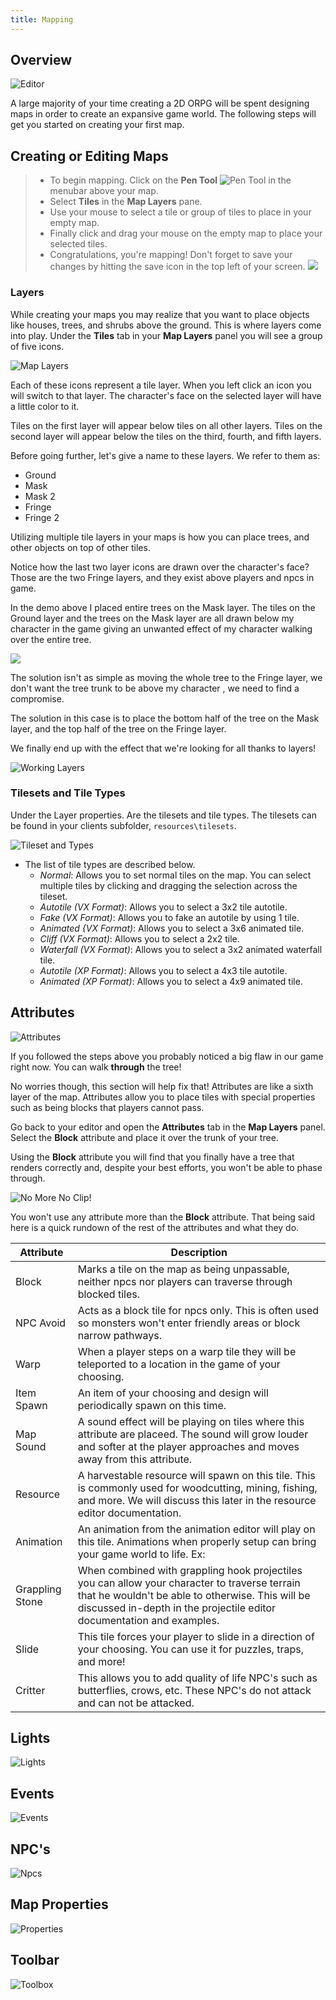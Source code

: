 ```yaml
---
title: Mapping
---
```


## Overview

![Editor](https://github.com/AscensionGameDev/Intersect-Documentation/assets/72468758/d5dc511e-619c-4e17-bced-6a22d6eba440)

A large majority of your time creating a 2D ORPG will be spent designing maps in order to create an expansive game world. The following steps will get you started on creating your first map.

## Creating or Editing Maps

> - To begin mapping. Click on the **Pen Tool** ![Pen Tool](https://www.ascensiongamedev.com/resources/filehost/a20847da4a43f52234ccda97b1125a88.png) in the menubar above your map.
> - Select **Tiles** in the **Map Layers** pane.
> - Use your mouse to select a tile or group of tiles to place in your empty map. <a href="http://www.ascensiongamedev.com/resources/filehost/03856cde2da1c67f07b0123b90b6b0dc.gif" data-lity><i class="fa fa-play-circle"></i></a>
> - Finally click and drag your mouse on the empty map to place your selected tiles. <a href="http://www.ascensiongamedev.com/resources/filehost/03856cde2da1c67f07b0123b90b6b0dc.gif" data-lity><i class="fa fa-play-circle"></i></a>
> - Congratulations, you're mapping! Don't forget to save your changes by hitting the save icon in the top left of your screen. ![](https://www.ascensiongamedev.com/resources/filehost/7f974a7fc91ef6666e3211c8622fe088.png)

### Layers

While creating your maps you may realize that you want to place objects like houses, trees, and shrubs above the ground. This is where layers come into play. Under the **Tiles** tab in your **Map Layers** panel you will see a group of five icons.

![Map Layers](https://www.ascensiongamedev.com/resources/filehost/e96fbf144210c97ebdd679bfac49e06a.png)

Each of these icons represent a tile layer. When you left click an icon you will switch to that layer. The character's face on the selected layer will have a little color to it.

Tiles on the first layer will appear below tiles on all other layers. Tiles on the second layer will appear below the tiles on the third, fourth, and fifth layers.

Before going further, let's give a name to these layers. We refer to them as:

- Ground
- Mask
- Mask 2
- Fringe
- Fringe 2

Utilizing multiple tile layers in your maps is how you can place trees, and other objects on top of other tiles. <a href="http://www.ascensiongamedev.com/resources/filehost/1b0126badf74d9bcdd0fd115e476c106.gif" data-lity><i class="fa fa-play-circle"></i></a>

Notice how the last two layer icons are drawn over the character's face? Those are the two Fringe layers, and they exist above players and npcs in game.

In the demo above I placed entire trees on the Mask layer. The tiles on the Ground layer and the trees on the Mask layer are all drawn below my character in the game giving an unwanted effect of my character walking over the entire tree.

![](https://www.ascensiongamedev.com/resources/filehost/5db4fbdae4be4fe060651bb3849d2300.gif)

The solution isn't as simple as moving the whole tree to the Fringe layer, we don't want the tree trunk to be above my character <a href="http://www.ascensiongamedev.com/resources/filehost/6814ea253162f66d65bae1012f9ca605.gif" data-lity><i class="fa fa-play-circle"></i></a>, we need to find a compromise.

The solution in this case is to place the bottom half of the tree on the Mask layer, and the top half of the tree on the Fringe layer. <a href="http://www.ascensiongamedev.com/resources/filehost/be935bfd755be1bf55ed9ec34e989949.gif" data-lity><i class="fa fa-play-circle"></i></a>

We finally end up with the effect that we're looking for all thanks to layers!

![Working Layers](https://www.ascensiongamedev.com/resources/filehost/6c2d4d1d52fd65145f5e44271b3b1bd1.gif)

### Tilesets and Tile Types

Under the Layer properties. Are the tilesets and tile types. The tilesets can be found in your clients subfolder, `resources\tilesets`.

![Tileset and Types](https://github.com/AscensionGameDev/Intersect-Documentation/assets/72468758/639e0c20-f146-440b-a8ce-bc4e7d3fcd2e)

- The list of tile types are described below.
	- *Normal*: Allows you to set normal tiles on the map. You can select multiple tiles by clicking and dragging the selection across the tileset.
 	- *Autotile (VX Format)*: Allows you to select a 3x2 tile autotile.
  - *Fake (VX Format)*: Allows you to fake an autotile by using 1 tile.
  - *Animated {VX Format)*: Allows you to select a 3x6 animated tile.
  - *Cliff (VX Format)*: Allows you to select a 2x2 tile.
  - *Waterfall (VX Format)*: Allows you to select a 3x2 animated waterfall tile.
  - *Autotile (XP Format)*: Allows you to select a 4x3 tile autotile.
  - *Animated (XP Format)*: Allows you to select a 4x9 animated tile.

## Attributes

![Attributes](https://github.com/AscensionGameDev/Intersect-Documentation/assets/72468758/9a227959-89d4-4b63-ad18-1130b4e410cd)

If you followed the steps above you probably noticed a big flaw in our game right now. You can walk **through** the tree! <a href="http://www.ascensiongamedev.com/resources/filehost/194f6d759286418f42910c9aafca0962.gif" data-lity><i class="fa fa-play-circle"></i></a>

No worries though, this section will help fix that! Attributes are like a sixth layer of the map. Attributes allow you to place tiles with special properties such as being blocks that players cannot pass.

Go back to your editor and open the **Attributes** tab in the **Map Layers** panel. Select the **Block** attribute and place it over the trunk of your tree. <a href="http://www.ascensiongamedev.com/resources/filehost/60984ce488de64b42ddec0bed012cb52.gif" data-lity><i class="fa fa-play-circle"></i></a>

Using the **Block** attribute you will find that you finally have a tree that renders correctly and, despite your best efforts, you won't be able to phase through.

![No More No Clip!](https://www.ascensiongamedev.com/resources/filehost/8ae4ea6cfdb97b1f7e1cf0efa4d1677a.gif)

You won't use any attribute more than the **Block** attribute. That being said here is a quick rundown of the rest of the attributes and what they do.

| Attribute       | Description                                                                                                                                                                                                                                                            |
| --------------- | ---------------------------------------------------------------------------------------------------------------------------------------------------------------------------------------------------------------------------------------------------------------------- |
| Block           | Marks a tile on the map as being unpassable, neither npcs nor players can traverse through blocked tiles.                                                                                                                                                              |
| NPC Avoid       | Acts as a block tile for npcs only. This is often used so monsters won't enter friendly areas or block narrow pathways.                                                                                                                                                |
| Warp            | When a player steps on a warp tile they will be teleported to a location in the game of your choosing.                                                                                                                                                                 |
| Item Spawn      | An item of your choosing and design will periodically spawn on this time.                                                                                                                                                                                              |
| Map Sound       | A sound effect will be playing on tiles where this attribute are placeed. The sound will grow louder and softer at the player approaches and moves away from this attribute.                                                                                           |
| Resource        | A harvestable resource will spawn on this tile. This is commonly used for woodcutting, mining, fishing, and more. We will discuss this later in the resource editor documentation.                                                                                     |
| Animation       | An animation from the animation editor will play on this tile. Animations when properly setup can bring your game world to life. Ex: <a href="https://www.freemmorpgmaker.com/wp-content/uploads/2017/10/windmill.gif" data-lity><i class="fa fa-play-circle"></i></a> |
| Grappling Stone | When combined with grappling hook projectiles you can allow your character to traverse terrain that he wouldn't be able to otherwise. This will be discussed in-depth in the projectile editor documentation and examples.                                             |
| Slide           | This tile forces your player to slide in a direction of your choosing. You can use it for puzzles, traps, and more!                                                              |
| Critter         | This allows you to add quality of life NPC's such as butterflies, crows, etc. These NPC's do not attack and can not be attacked. |

## Lights

![Lights](https://github.com/AscensionGameDev/Intersect-Documentation/assets/72468758/ec818323-88c4-49d4-baa4-28a98acc4b8f)

## Events

![Events](https://github.com/AscensionGameDev/Intersect-Documentation/assets/72468758/dbc82bc0-4c0d-4ce6-a046-771f0f4fdaac)

## NPC's

![Npcs](https://github.com/AscensionGameDev/Intersect-Documentation/assets/72468758/b23db3d8-79f4-446b-b8f3-89dfdf27d83f)

## Map Properties

![Properties](https://github.com/AscensionGameDev/Intersect-Documentation/assets/72468758/4342f1e9-6080-49c0-97fa-557bc6510550)

## Toolbar

![Toolbox](https://github.com/AscensionGameDev/Intersect-Documentation/assets/72468758/c2cb7981-72fa-4af9-bf4f-800d3c2318c5)
